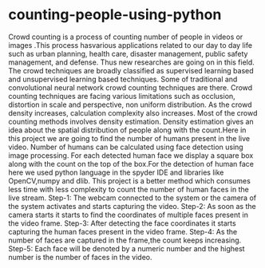 # counting-people-using-python
Crowd counting is a process of counting number of people in videos or images .This process hasvarious applications related to our day to day life such as urban planning, health care, disaster management, public safety management, and defense. Thus new researches are going on in this field. The crowd techniques are broadly classified as supervised learning based and unsupervised learning based techniques. Some of traditional and convolutional neural network crowd counting techniques are there. Crowd counting techniques are facing various limitations such as occlusion, distortion in scale and perspective, non uniform distribution. As the crowd density increases, calculation complexity also increases. Most of the crowd counting methods involves density estimation. Density estimation gives an idea about the spatial distribution of people along with the count.Here in this project we are going to find the number of humans present in the live video. Number of humans can be calculated using face detection using image processing. For each detected human face we display a square box along with the count on the top of the box.For the detection of human face here we used python language in the spyder IDE and libraries like OpenCV,numpy and dlib.
This project is a better method which consumes less time with less complexity to count the number of human faces in the live stream.
Step-1:
The webcam connected to the system or the camera of the system activates and starts capturing the video.
 Step-2:
As soon as the camera starts it starts to find the coordinates of multiple faces present in the video frame.
 Step-3:
After detecting the face coordinates it starts capturing the human faces present in the video frame.
 Step-4:
As the number of faces are captured in the frame,the count keeps increasing.
 Step-5:
 Each face will be denoted by a numeric number and the highest number is the number of faces in the video.

